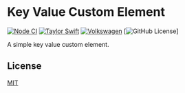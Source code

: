 # Key Value Custom Element

[![Node CI](https://github.com/ZEISS/template-element/actions/workflows/main.yml/badge.svg)](https://github.com/ZEISS/template-element/actions/workflows/main.yml)
[![Taylor Swift](https://img.shields.io/badge/secured%20by-taylor%20swift-brightgreen.svg)](https://twitter.com/SwiftOnSecurity)
[![Volkswagen](https://auchenberg.github.io/volkswagen/volkswargen_ci.svg?v=1)](https://github.com/auchenberg/volkswagen)
[![GitHub License](https://img.shields.io/github/license/zeiss/template-element)]

A simple key value custom element.

## License

[MIT](/LICENSE)
